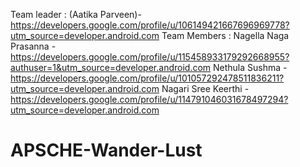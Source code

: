 Team leader : (Aatika Parveen)-https://developers.google.com/profile/u/106149421667696969778?utm_source=developer.android.com
Team Members :
Nagella Naga Prasanna -https://developers.google.com/profile/u/115458933179292668955?authuser=1&utm_source=developer.android.com
Nethula Sushma -https://developers.google.com/profile/u/101057292478511836211?utm_source=developer.android.com
Nagari Sree Keerthi -https://developers.google.com/profile/u/114791046031678497294?utm_source=developer.android.com

# APSCHE-Wander-Lust
